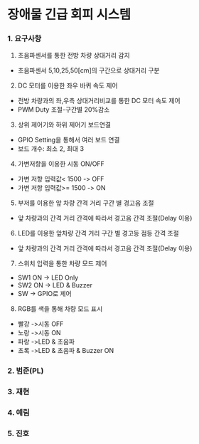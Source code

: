 # 장애물 긴급 회피 시스템
### 1. 요구사항
1. 초음파센서를 통한 전방 차량 상대거리 감지
* 초음파센서 5,10,25,50[cm]의 구간으로 상대거리  구분

2. DC 모터를 이용한 좌우 바퀴 속도 제어
* 전방 차량과의 좌,우측 상대거리비교를 통한 DC 모터 속도 제어
* PWM Duty 조절-구간별 20%감소

3. 상위 제어기와 하위 제어기 보드연결
* GPIO Setting을 통해서 여러 보드 연결
* 보드 개수: 최소 2, 최대 3

4. 가변저항을 이용한 시동 ON/OFF
* 가변 저항 입력값< 1500 -> OFF
* 가변 저항 입력값>= 1500 -> ON

5. 부저를 이용한 앞 차량 간격 거리 구간 별 경고음 조절
* 앞 차량과의 간격 거리 간격에 따라서 경고음 간격 조절(Delay 이용)

6. LED를 이용한 앞차량 간격 거리 구간 별 경고등 점등 간격 조절
* 앞 차량과의 간격 거리 간격에 따라서 경고음 간격 조절(Delay 이용)

7. 스위치  입력을 통한 차량 모드 제어
* SW1 ON -> LED Only
* SW2 ON -> LED & Buzzer
* SW -> GPIO로 제어

8. RGB를 색을 통해 차량 모드 표시
* 빨강 ->시동 OFF
* 노랑 ->시동 ON
* 파랑 ->LED & 초음파
* 초록 ->LED & 초음파 & Buzzer ON

### 2. 범준(PL)


### 3. 재현


### 4. 예림


### 5. 진호

